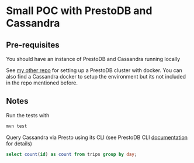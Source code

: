 # Small POC with PrestoDB and Cassandra

## Pre-requisites

You should have an instance of PrestoDB and Cassandra running locally

See [my other repo](https://github.com/albertocsm/docker-presto) for setting up a PrestoDB cluster with docker. You can also find a Cassandra docker to setup the environment but its not included in the repo mentioned before.


## Notes

Run the tests with
```sh
mvn test
```

Query Cassandra via Presto using its CLI (see PrestoDB CLI [documentation](https://prestodb.io/docs/current/installation/cli.html) for details)

```sql
select count(id) as count from trips group by day;
```

